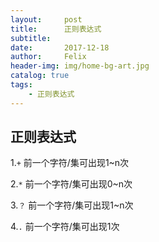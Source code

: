 ```yaml
---
layout:     post
title:      正则表达式
subtitle:
date:       2017-12-18
author:     Felix
header-img: img/home-bg-art.jpg
catalog: true
tags:
    - 正则表达式
---
```


## 正则表达式

1.`+` 前一个字符/集可出现1~n次

2.`*` 前一个字符/集可出现0~n次

3.`？` 前一个字符/集可出现1~n次

4.`.` 前一个字符/集可出现1次

	




